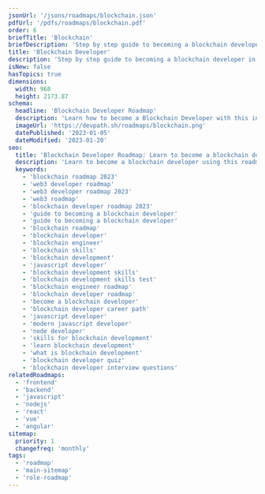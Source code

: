 ```yaml
---
jsonUrl: '/jsons/roadmaps/blockchain.json'
pdfUrl: '/pdfs/roadmaps/blockchain.pdf'
order: 6
briefTitle: 'Blockchain'
briefDescription: 'Step by step guide to becoming a blockchain developer in 2023'
title: 'Blockchain Developer'
description: 'Step by step guide to becoming a blockchain developer in 2023.'
isNew: false
hasTopics: true
dimensions:
  width: 968
  height: 2173.87
schema:
  headline: 'Blockchain Developer Roadmap'
  description: 'Learn how to become a Blockchain Developer with this interactive step by step guide in 2023. We also have resources and short descriptions attached to the roadmap items so you can get everything you want to learn in one place.'
  imageUrl: 'https://devpath.sh/roadmaps/blockchain.png'
  datePublished: '2023-01-05'
  dateModified: '2023-01-20'
seo:
  title: 'Blockchain Developer Roadmap: Learn to become a blockchain developer'
  description: 'Learn to become a blockchain developer using this roadmap. Community driven, articles, resources, guides, interview questions, quizzes for modern backend development.'
  keywords:
    - 'blockchain roadmap 2023'
    - 'web3 developer roadmap'
    - 'web3 developer roadmap 2023'
    - 'web3 roadmap'
    - 'blockchain developer roadmap 2023'
    - 'guide to becoming a blockchain developer'
    - 'guide to becoming a blockchain developer'
    - 'blockchain roadmap'
    - 'blockchain developer'
    - 'blockchain engineer'
    - 'blockchain skills'
    - 'blockchain development'
    - 'javascript developer'
    - 'blockchain development skills'
    - 'blockchain development skills test'
    - 'blockchain engineer roadmap'
    - 'blockchain developer roadmap'
    - 'become a blockchain developer'
    - 'blockchain developer career path'
    - 'javascript developer'
    - 'modern javascript developer'
    - 'node developer'
    - 'skills for blockchain development'
    - 'learn blockchain development'
    - 'what is blockchain development'
    - 'blockchain developer quiz'
    - 'blockchain developer interview questions'
relatedRoadmaps:
  - 'frontend'
  - 'backend'
  - 'javascript'
  - 'nodejs'
  - 'react'
  - 'vue'
  - 'angular'
sitemap:
  priority: 1
  changefreq: 'monthly'
tags:
  - 'roadmap'
  - 'main-sitemap'
  - 'role-roadmap'
---
```

